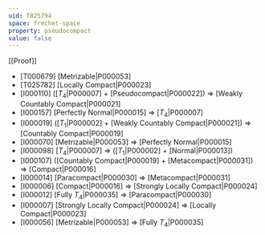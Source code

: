 ```yaml
---
uid: T025794
space: frechet-space
property: pseudocompact
value: false
---
```

[[Proof]]

* [T000679] [Metrizable|P000053]
* [T025782] [Locally Compact|P000023]
* [I000110] ([$T_4$|P000007] + [Pseudocompact|P000022]) => [Weakly Countably Compact|P000021]
* [I000157] [Perfectly Normal|P000015] => [$T_4$|P000007]
* [I000019] ([$T_1$|P000002] + [Weakly Countably Compact|P000021]) => [Countably Compact|P000019]
* [I000070] [Metrizable|P000053] => [Perfectly Normal|P000015]
* [I000098] [$T_4$|P000007] => ([$T_1$|P000002] + [Normal|P000013])
* [I000107] ([Countably Compact|P000019] + [Metacompact|P000031]) => [Compact|P000016]
* [I000014] [Paracompact|P000030] => [Metacompact|P000031]
* [I000006] [Compact|P000016] => [Strongly Locally Compact|P000024]
* [I000012] [Fully $T_4$|P000035] => [Paracompact|P000030]
* [I000007] [Strongly Locally Compact|P000024] => [Locally Compact|P000023]
* [I000056] [Metrizable|P000053] => [Fully $T_4$|P000035]

